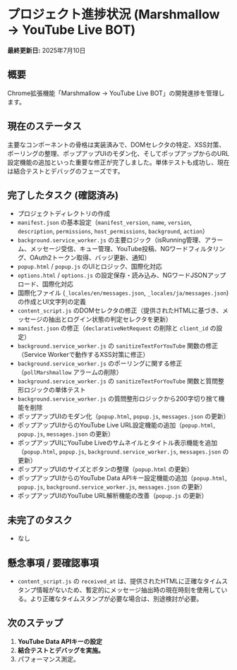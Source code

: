 # プロジェクト進捗状況 (Marshmallow → YouTube Live BOT)

**最終更新日:** 2025年7月10日

## 概要
Chrome拡張機能「Marshmallow → YouTube Live BOT」の開発進捗を管理します。

## 現在のステータス
主要なコンポーネントの骨格は実装済みで、DOMセレクタの特定、XSS対策、ポーリングの整理、ポップアップUIのモダン化、そしてポップアップからのURL設定機能の追加といった重要な修正が完了しました。単体テストも成功し、現在は結合テストとデバッグのフェーズです。

## 完了したタスク (確認済み)
*   プロジェクトディレクトリの作成
*   `manifest.json` の基本設定（`manifest_version`, `name`, `version`, `description`, `permissions`, `host_permissions`, `background`, `action`）
*   `background.service_worker.js` の主要ロジック（isRunning管理、アラーム、メッセージ受信、キュー管理、YouTube投稿、NGワードフィルタリング、OAuth2トークン取得、バッジ更新、通知）
*   `popup.html` / `popup.js` のUIとロジック、国際化対応
*   `options.html` / `options.js` の設定保存・読み込み、NGワードJSONアップロード、国際化対応
*   国際化ファイル (`_locales/en/messages.json`, `_locales/ja/messages.json`) の作成とUI文字列の定義
*   `content_script.js` のDOMセレクタの修正（提供されたHTMLに基づき、メッセージの抽出とログイン状態の判定セレクタを更新）
*   `manifest.json` の修正（`declarativeNetRequest` の削除と `client_id` の設定）
*   `background.service_worker.js` の `sanitizeTextForYouTube` 関数の修正（Service Workerで動作するXSS対策に修正）
*   `background.service_worker.js` のポーリングに関する修正（`pollMarshmallow` アラームの削除）
*   `background.service_worker.js` の `sanitizeTextForYouTube` 関数と質問整形ロジックの単体テスト
*   `background.service_worker.js` の質問整形ロジックから200字切り捨て機能を削除
*   ポップアップUIのモダン化（`popup.html`, `popup.js`, `messages.json` の更新）
*   ポップアップUIからのYouTube Live URL設定機能の追加（`popup.html`, `popup.js`, `messages.json` の更新）
*   ポップアップUIにYouTube Liveのサムネイルとタイトル表示機能を追加（`popup.html`, `popup.js`, `background.service_worker.js`, `messages.json` の更新）
*   ポップアップUIのサイズとボタンの整理（`popup.html` の更新）
*   ポップアップUIからのYouTube Data APIキー設定機能の追加（`popup.html`, `popup.js`, `background.service_worker.js`, `messages.json` の更新）
*   ポップアップUIのYouTube URL解析機能の改善（`popup.js` の更新）

## 未完了のタスク
*   なし

## 懸念事項 / 要確認事項
*   `content_script.js` の `received_at` は、提供されたHTMLに正確なタイムスタンプ情報がないため、暫定的にメッセージ抽出時の現在時刻を使用している。より正確なタイムスタンプが必要な場合は、別途検討が必要。

## 次のステップ
1.  **YouTube Data APIキーの設定**
2.  **結合テストとデバッグを実施。**
3.  パフォーマンス測定。
